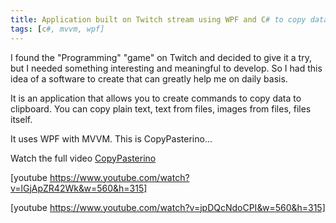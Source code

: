 ```yaml
---
title: Application built on Twitch stream using WPF and C# to copy data to clipboard
tags: [c#, mvvm, wpf]
---
```


I found the "Programming" "game" on Twitch and decided to give it a try, but I needed something interesting and meaningful to develop. So I had this idea of a software to create that can greatly help me on daily basis.

It is an application that allows you to create commands to copy data to clipboard. You can copy plain text, text from files, images from files, files itself.

It uses WPF with MVVM. This is CopyPasterino...
<!--more-->

Watch the full video <a href="http://www.twitch.tv/brunolm7/b/647951564" target="_blank">CopyPasterino</a>

[youtube https://www.youtube.com/watch?v=lGjApZR42Wk&w=560&h=315]

[youtube https://www.youtube.com/watch?v=jpDQcNdoCPI&w=560&h=315]
